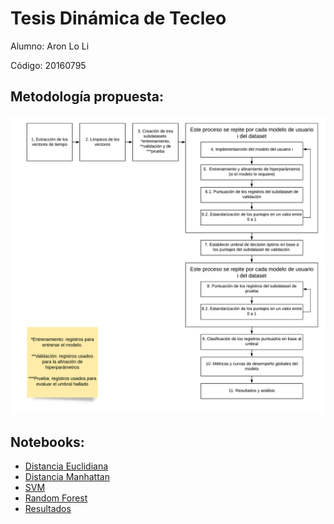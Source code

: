 # Tesis Dinámica de Tecleo
Alumno: Aron Lo Li

Código: 20160795

## Metodología propuesta:

![Metodología propuesta](./img/Metodologia%20generalizada.png)

## Notebooks:

 - [Distancia Euclidiana](https://github.com/aronlo/tesis/blob/master/euclidean_distance_final_metodology.ipynb)
 - [Distancia Manhattan](https://github.com/aronlo/tesis/blob/master/manhattan_distance_final_metodology.ipynb)
 - [SVM](https://github.com/aronlo/tesis/blob/master/svc_final_metodology.ipynb)
 - [Random Forest](https://github.com/aronlo/tesis/blob/master/random_forest_final_metodology.ipynb)
 - [Resultados](https://github.com/aronlo/tesis/blob/master/allModels.ipynb)